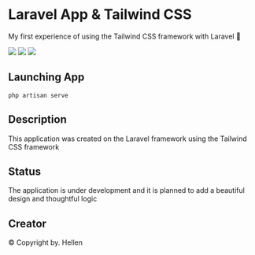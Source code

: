 # Laravel App & Tailwind CSS
My first experience of using the Tailwind CSS framework with Laravel 🔮
<p>
    <a href="https://laravel.com/docs/8.x"><img src="https://img.shields.io/badge/Laravel-Docs-blue"></a>
    <a href="https://github.com/tailwindcss/tailwindcss"><img src="https://img.shields.io/badge/Tailwind-Github-yellowgreen"></a>
    <a href="https://github.com/HellenWeb"><img src="https://img.shields.io/badge/HellenWeb-Github-blueviolet"></a>
</p>

## Launching App
```
php artisan serve
```
## Description
This application was created on the Laravel framework using the Tailwind CSS framework
## Status
The application is under development and it is planned to add a beautiful design and thoughtful logic
## Creator
© Copyright by. Hellen